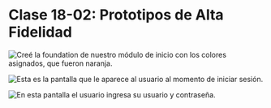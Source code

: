 # **Clase 18-02: Prototipos de Alta Fidelidad**  

![Creé la foundation de nuestro módulo de inicio con los colores asignados, que fueron naranja.](https://ruta-de-la-imagen.com/imagen.png)  

![Esta es la pantalla que le aparece al usuario al momento de iniciar sesión.](nombre-de-la-imagen.png)  

![En esta pantalla el usuario ingresa su usuario y contraseña.](nombre-de-la-imagen.png)
